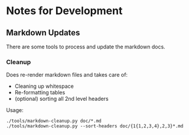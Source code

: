 # Notes for Development

## Markdown Updates

There are some tools to process and update the markdown docs.

### Cleanup

Does re-render markdown files and takes care of:

* Cleaning up whitespace
* Re-formatting tables
* (optional) sorting all 2nd level headers

Usage:

```
./tools/markdown-cleanup.py doc/*.md
./tools/markdown-cleanup.py --sort-headers doc/{1{1,2,3,4},2,3}*.md
```
